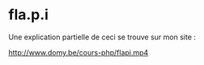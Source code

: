 # fla.p.i

Une explication partielle de ceci se trouve sur mon site :

http://www.domy.be/cours-php/flapi.mp4
